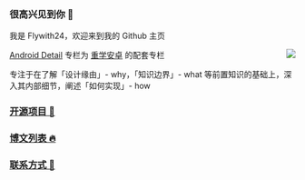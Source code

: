 ### 很高兴见到你 👋

我是 Flywith24，欢迎来到我的 Github 主页

<img align="right" src="https://github-readme-stats.vercel.app/api?username=Flywith24&count_private=true&show_icons=true&hide=prs&hide_title=true"/>

[Android Detail](https://xiaozhuanlan.com/detail) 专栏为 [重学安卓](https://xiaozhuanlan.com/kunminx) 的配套专栏

专注于在了解「设计缘由」- why，「知识边界」- what 等前置知识的基础上，深入其内部细节，阐述「如何实现」- how

### [开源项目 🥧](https://github.com/Flywith24/Flywith24/wiki/%E5%BC%80%E6%BA%90%E9%A1%B9%E7%9B%AE)

### [博文列表 🔥](https://github.com/Flywith24/BlogList)


### [联系方式 🥰](https://github.com/Flywith24/Flywith24/wiki/%E8%81%94%E7%B3%BB%E6%96%B9%E5%BC%8F)

